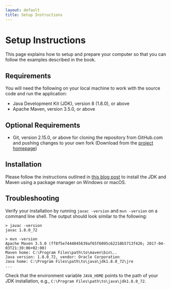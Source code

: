 ```yaml
---
layout: default
title: Setup Instructions
---
```

# Setup Instructions
This page explains how to setup and prepare your computer so that you can follow the examples described in the book.

## Requirements
You will need the following on your local machine to work with the source code and run the application:
* Java Development Kit (JDK), version 8 (1.8.0), or above
* Apache Maven, version 3.5.0, or above

## Optional Requirements
* Git, version 2.15.0, or above for cloning the repository from GitHub.com and pushing changes to your own fork (Download from the [project homepage](https://git-scm.com/downloads))

## Installation
Please follow the instructions outlined in [this blog post](https://blogs.sap.com/2017/05/15/step-1-with-sap-s4hana-cloud-sdk-set-up/) to install the JDK and Maven using a package manager on Windows or macOS.

## Troubleshooting
Verify your installation by running `javac -version` and `mvn -version` on a command line shell.
The output should look similar to the following:
```
> javac -version
javac 1.8.0_72

> mvn -version
Apache Maven 3.5.0 (ff8f5e7444045639af65f6095c62210b5713f426; 2017-04-03T21:39:06+02:00)
Maven home: C:\Program Files\path\to\maven\bin\..
Java version: 1.8.0_72, vendor: Oracle Corporation
Java home: C:\Program Files\path\to\java\jdk1.8.0_72\jre
...
```

Check that the environment variable `JAVA_HOME` points to the path of your JDK installation, e.g., `C:\Program Files\path\to\java\jdk1.8.0_72`.

